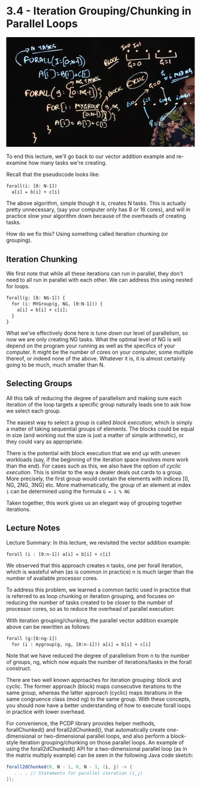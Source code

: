 # 3.4  - Iteration Grouping/Chunking in Parallel Loops

![05f3e008.png](attachments/05f3e008.png)

To end this lecture, we'll go back to our vector addition example and re-examine how many tasks we're creating.

Recall that the pseudocode looks like:

```
forall(i: [0: N-1])
  a[i] = b[i] + c[i]
```

The above algorithm, simple though it is, creates N tasks. This is actually pretty unnecessary, (say your computer only has 8 or 16 cores), and will in practice slow your algorithm down because of the overheads of creating tasks.

How do we fix this? Using something called iteration chunking (or grouping).

## Iteration Chunking

We first note that while all these iterations can run in parallel, they don't need to all run in parallel with each other. We can address this using nested for loops.

```
forall(g: [0: NG-1]) {
  for (i: MYGroup(g, NG, [0:N-1])) {
    a[i] = b[i] + c[i];
  }
}
```

What we've effectively done here is tune *down* our level of parallelism, so now we are only creating NG tasks. What the optimal level of NG is will depend on the program your running as well as the specifics of your computer. It might be the number of cores on your computer, some multiple thereof, or indeed none of the above. Whatever it is, it is almost certainly going to be much, much smaller than N.

## Selecting Groups

All this talk of reducing the degree of parallelism and making sure each iteration of the loop targets a specific group naturally leads one to ask how we select each group.

The easiest way to select a group is called *block execution*, which is simply a matter of taking sequential groups of elements. The blocks could be equal in size (and working out the size is just a matter of simple arithmetic), or they could vary as appropriate.

There is the potential with block execution that we end up with uneven workloads (say, if the beginning of the iteration space involves more work than the end). For cases such as this, we also have the option of *cyclic execution*. This is similar to the way a dealer deals out cards to a group. More precisely, the first group would contain the elements with indices [0, NG, 2NG, 3NG] etc. More mathematically, the group of an element at index `i` can be determined using the formula `G = i % NG`

Taken together, this work gives us an elegant way of grouping together iterations.

## Lecture Notes

Lecture Summary: In this lecture, we revisited the vector addition example:

```
forall (i : [0:n-1]) a[i] = b[i] + c[i]
```

We observed that this approach creates n tasks, one per forall iteration, which is wasteful when (as is common in practice) n is much larger than the number of available processor cores.

To address this problem, we learned a common tactic used in practice that is referred to as loop chunking or iteration grouping, and focuses on reducing the number of tasks created to be closer to the number of processor cores, so as to reduce the overhead of parallel execution:

With iteration grouping/chunking, the parallel vector addition example above can be rewritten as follows:

```
forall (g:[0:ng-1])
  for (i : mygroup(g, ng, [0:n-1])) a[i] = b[i] + c[i]
```

Note that we have reduced the degree of parallelism from n to the number of groups, ng, which now equals the number of iterations/tasks in the forall construct.

There are two well known approaches for iteration grouping: block and cyclic. The former approach (block) maps consecutive iterations to the same group, whereas the latter approach (cyclic) maps iterations in the same congruence class (mod ng) to the same group. With these concepts, you should now have a better understanding of how to execute forall loops in practice with lower overhead.

For convenience, the PCDP library provides helper methods, forallChunked() and forall2dChunked(), that automatically create one-dimensional or two-dimensional parallel loops, and also perform a block-style iteration grouping/chunking on those parallel loops. An example of using the forall2dChunked() API for a two-dimensional parallel loop (as in the matrix multiply example) can be seen in the following Java code sketch:

```Java
forall2dChunked(0, N - 1, 0, N - 1, (i, j) -> {
   . . . // Statements for parallel iteration (i,j)
});
```